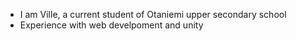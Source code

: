 - I am Ville, a current student of Otaniemi upper secondary school
- Experience with web develpoment and unity

<!---
villevilli/villevilli is a ✨ special ✨ repository because its `README.md` (this file) appears on your GitHub profile.
You can click the Preview link to take a look at your changes.
--->
